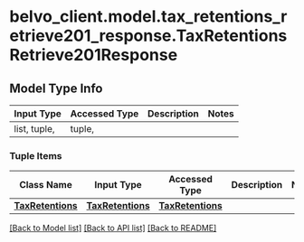 # belvo_client.model.tax_retentions_retrieve201_response.TaxRetentionsRetrieve201Response

## Model Type Info
Input Type | Accessed Type | Description | Notes
------------ | ------------- | ------------- | -------------
list, tuple,  | tuple,  |  | 

### Tuple Items
Class Name | Input Type | Accessed Type | Description | Notes
------------- | ------------- | ------------- | ------------- | -------------
[**TaxRetentions**](TaxRetentions.md) | [**TaxRetentions**](TaxRetentions.md) | [**TaxRetentions**](TaxRetentions.md) |  | 

[[Back to Model list]](../../README.md#documentation-for-models) [[Back to API list]](../../README.md#documentation-for-api-endpoints) [[Back to README]](../../README.md)

